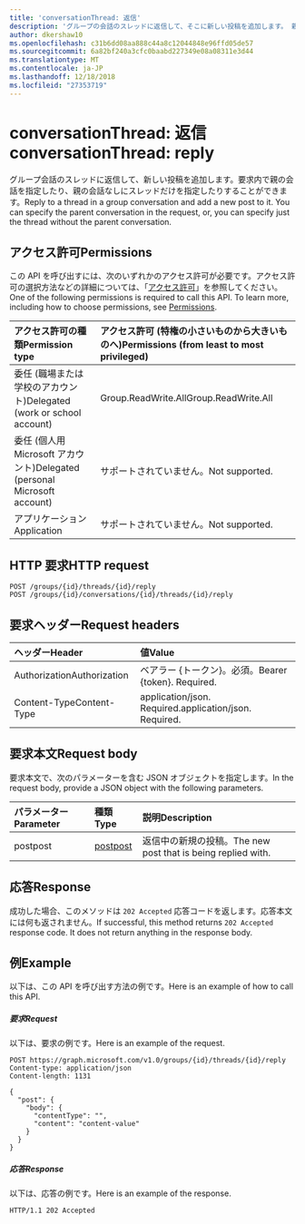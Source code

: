 ```yaml
---
title: 'conversationThread: 返信'
description: 'グループの会話のスレッドに返信して、そこに新しい投稿を追加します。 親の会話を指定することができます。 '
author: dkershaw10
ms.openlocfilehash: c31b6dd08aa888c44a8c12044848e96ffd05de57
ms.sourcegitcommit: 6a82bf240a3cfc0baabd227349e08a08311e3d44
ms.translationtype: MT
ms.contentlocale: ja-JP
ms.lasthandoff: 12/18/2018
ms.locfileid: "27353719"
---
```

# <a name="conversationthread-reply"></a><span data-ttu-id="819e1-104">conversationThread: 返信</span><span class="sxs-lookup"><span data-stu-id="819e1-104">conversationThread: reply</span></span>

<span data-ttu-id="819e1-p102">グループ会話のスレッドに返信して、新しい投稿を追加します。要求内で親の会話を指定したり、親の会話なしにスレッドだけを指定したりすることができます。</span><span class="sxs-lookup"><span data-stu-id="819e1-p102">Reply to a thread in a group conversation and add a new post to it. You can specify the parent conversation in the request, or, you can specify just the thread without the parent conversation.</span></span>

## <a name="permissions"></a><span data-ttu-id="819e1-107">アクセス許可</span><span class="sxs-lookup"><span data-stu-id="819e1-107">Permissions</span></span>
<span data-ttu-id="819e1-p103">この API を呼び出すには、次のいずれかのアクセス許可が必要です。アクセス許可の選択方法などの詳細については、「[アクセス許可](/graph/permissions-reference)」を参照してください。</span><span class="sxs-lookup"><span data-stu-id="819e1-p103">One of the following permissions is required to call this API. To learn more, including how to choose permissions, see [Permissions](/graph/permissions-reference).</span></span>

|<span data-ttu-id="819e1-110">アクセス許可の種類</span><span class="sxs-lookup"><span data-stu-id="819e1-110">Permission type</span></span>      | <span data-ttu-id="819e1-111">アクセス許可 (特権の小さいものから大きいものへ)</span><span class="sxs-lookup"><span data-stu-id="819e1-111">Permissions (from least to most privileged)</span></span>              |
|:--------------------|:---------------------------------------------------------|
|<span data-ttu-id="819e1-112">委任 (職場または学校のアカウント)</span><span class="sxs-lookup"><span data-stu-id="819e1-112">Delegated (work or school account)</span></span> | <span data-ttu-id="819e1-113">Group.ReadWrite.All</span><span class="sxs-lookup"><span data-stu-id="819e1-113">Group.ReadWrite.All</span></span>    |
|<span data-ttu-id="819e1-114">委任 (個人用 Microsoft アカウント)</span><span class="sxs-lookup"><span data-stu-id="819e1-114">Delegated (personal Microsoft account)</span></span> | <span data-ttu-id="819e1-115">サポートされていません。</span><span class="sxs-lookup"><span data-stu-id="819e1-115">Not supported.</span></span>    |
|<span data-ttu-id="819e1-116">アプリケーション</span><span class="sxs-lookup"><span data-stu-id="819e1-116">Application</span></span> | <span data-ttu-id="819e1-117">サポートされていません。</span><span class="sxs-lookup"><span data-stu-id="819e1-117">Not supported.</span></span> |

## <a name="http-request"></a><span data-ttu-id="819e1-118">HTTP 要求</span><span class="sxs-lookup"><span data-stu-id="819e1-118">HTTP request</span></span>
<!-- { "blockType": "ignored" } -->
```http
POST /groups/{id}/threads/{id}/reply
POST /groups/{id}/conversations/{id}/threads/{id}/reply
```
## <a name="request-headers"></a><span data-ttu-id="819e1-119">要求ヘッダー</span><span class="sxs-lookup"><span data-stu-id="819e1-119">Request headers</span></span>
| <span data-ttu-id="819e1-120">ヘッダー</span><span class="sxs-lookup"><span data-stu-id="819e1-120">Header</span></span>       | <span data-ttu-id="819e1-121">値</span><span class="sxs-lookup"><span data-stu-id="819e1-121">Value</span></span> |
|:---------------|:--------|
| <span data-ttu-id="819e1-122">Authorization</span><span class="sxs-lookup"><span data-stu-id="819e1-122">Authorization</span></span>  | <span data-ttu-id="819e1-p104">ベアラー {トークン}。必須。</span><span class="sxs-lookup"><span data-stu-id="819e1-p104">Bearer {token}. Required.</span></span>  |
| <span data-ttu-id="819e1-125">Content-Type</span><span class="sxs-lookup"><span data-stu-id="819e1-125">Content-Type</span></span>  | <span data-ttu-id="819e1-p105">application/json. Required.</span><span class="sxs-lookup"><span data-stu-id="819e1-p105">application/json. Required.</span></span>  |

## <a name="request-body"></a><span data-ttu-id="819e1-128">要求本文</span><span class="sxs-lookup"><span data-stu-id="819e1-128">Request body</span></span>
<span data-ttu-id="819e1-129">要求本文で、次のパラメーターを含む JSON オブジェクトを指定します。</span><span class="sxs-lookup"><span data-stu-id="819e1-129">In the request body, provide a JSON object with the following parameters.</span></span>

| <span data-ttu-id="819e1-130">パラメーター</span><span class="sxs-lookup"><span data-stu-id="819e1-130">Parameter</span></span>    | <span data-ttu-id="819e1-131">種類</span><span class="sxs-lookup"><span data-stu-id="819e1-131">Type</span></span>   |<span data-ttu-id="819e1-132">説明</span><span class="sxs-lookup"><span data-stu-id="819e1-132">Description</span></span>|
|:---------------|:--------|:----------|
|<span data-ttu-id="819e1-133">post</span><span class="sxs-lookup"><span data-stu-id="819e1-133">post</span></span>|[<span data-ttu-id="819e1-134">post</span><span class="sxs-lookup"><span data-stu-id="819e1-134">post</span></span>](../resources/post.md)|<span data-ttu-id="819e1-135">返信中の新規の投稿。</span><span class="sxs-lookup"><span data-stu-id="819e1-135">The new post that is being replied with.</span></span>|

## <a name="response"></a><span data-ttu-id="819e1-136">応答</span><span class="sxs-lookup"><span data-stu-id="819e1-136">Response</span></span>

<span data-ttu-id="819e1-p106">成功した場合、このメソッドは `202 Accepted` 応答コードを返します。応答本文には何も返されません。</span><span class="sxs-lookup"><span data-stu-id="819e1-p106">If successful, this method returns `202 Accepted` response code. It does not return anything in the response body.</span></span>

## <a name="example"></a><span data-ttu-id="819e1-139">例</span><span class="sxs-lookup"><span data-stu-id="819e1-139">Example</span></span>
<span data-ttu-id="819e1-140">以下は、この API を呼び出す方法の例です。</span><span class="sxs-lookup"><span data-stu-id="819e1-140">Here is an example of how to call this API.</span></span>
##### <a name="request"></a><span data-ttu-id="819e1-141">要求</span><span class="sxs-lookup"><span data-stu-id="819e1-141">Request</span></span>
<span data-ttu-id="819e1-142">以下は、要求の例です。</span><span class="sxs-lookup"><span data-stu-id="819e1-142">Here is an example of the request.</span></span>
<!-- {
  "blockType": "request",
  "name": "conversationthread_reply"
}-->
```http
POST https://graph.microsoft.com/v1.0/groups/{id}/threads/{id}/reply
Content-type: application/json
Content-length: 1131

{
  "post": {
    "body": {
      "contentType": "",
      "content": "content-value"
    }
  }
}
```

##### <a name="response"></a><span data-ttu-id="819e1-143">応答</span><span class="sxs-lookup"><span data-stu-id="819e1-143">Response</span></span>
<span data-ttu-id="819e1-144">以下は、応答の例です。</span><span class="sxs-lookup"><span data-stu-id="819e1-144">Here is an example of the response.</span></span>
<!-- {
  "blockType": "response",
  "truncated": true
} -->
```http
HTTP/1.1 202 Accepted
```

<!-- uuid: 8fcb5dbc-d5aa-4681-8e31-b001d5168d79
2015-10-25 14:57:30 UTC -->
<!-- {
  "type": "#page.annotation",
  "description": "conversationThread: reply",
  "keywords": "",
  "section": "documentation",
  "tocPath": ""
}-->
